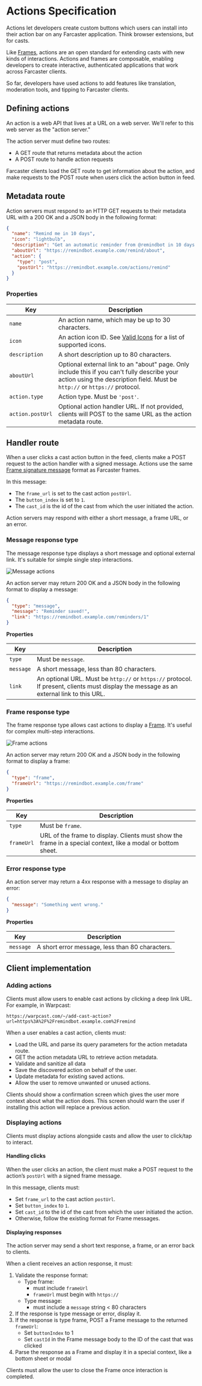 # Actions Specification

Actions let developers create custom buttons which users can install into their action bar on any Farcaster application. Think browser extensions, but for casts.

Like [Frames](../frames/spec.md), actions are an open standard for extending casts with new kinds of interactions. Actions and frames are composable, enabling developers to create interactive, authenticated applications that work across Farcaster clients.

So far, developers have used actions to add features like translation, moderation tools, and tipping to Farcaster clients.

## Defining actions

An action is a web API that lives at a URL on a web server. We'll refer to this web server as the "action server."

The action server must define two routes:

- A GET route that returns metadata about the action
- A POST route to handle action requests

Farcaster clients load the GET route to get information about the action, and make requests to the POST route when users click the action button in feed.

## Metadata route

Action servers must respond to an HTTP GET requests to their metadata URL with a 200 OK and a JSON body in the following format:

```json
{
  "name": "Remind me in 10 days",
  "icon": "lightbulb",
  "description": "Get an automatic reminder from @remindbot in 10 days.",
  "aboutUrl": "https://remindbot.example.com/remind/about",
  "action": {
    "type": "post",
    "postUrl": "https://remindbot.example.com/actions/remind"
  }
}
```

### Properties

| Key              | Description                                                                                                                                                                 |
| ---------------- | --------------------------------------------------------------------------------------------------------------------------------------------------------------------------- |
| `name`           | An action name, which may be up to 30 characters.                                                                                                                           |
| `icon`           | An action icon ID. See [Valid Icons](#valid-icons) for a list of supported icons.                                                                                           |
| `description`    | A short description up to 80 characters.                                                                                                                                    |
| `aboutUrl`       | Optional external link to an "about" page. Only include this if you can't fully describe your action using the description field. Must be `http://` or `https://` protocol. |
| `action.type`    | Action type. Must be `'post'`.                                                                                                                                              |
| `action.postUrl` | Optional action handler URL. If not provided, clients will POST to the same URL as the action metadata route.                                                               |

## Handler route

When a user clicks a cast action button in the feed, clients make a POST request to the action handler with a signed message. Actions use the same [Frame signature message](../frames/spec.md#frame-signature-packet) format as Farcaster frames.

In this message:

- The `frame_url` is set to the cast action `postUrl`.
- The `button_index` is set to `1`.
- The `cast_id` is the id of the cast from which the user initiated the action.

Action servers may respond with either a short message, a frame URL, or an error.

### Message response type

The message response type displays a short message and optional external link. It's suitable for simple single step interactions.

![Message actions](/assets/actions/message_type.png)

An action server may return 200 OK and a JSON body in the following format to display a message:

```json
{
  "type": "message",
  "message": "Reminder saved!",
  "link": "https://remindbot.example.com/reminders/1"
}
```

**Properties**

| Key       | Description                                                                                                                              |
| --------- | ---------------------------------------------------------------------------------------------------------------------------------------- |
| `type`    | Must be `message`.                                                                                                                       |
| `message` | A short message, less than 80 characters.                                                                                                |
| `link`    | An optional URL. Must be `http://` or `https://` protocol. If present, clients must display the message as an external link to this URL. |

### Frame response type

The frame response type allows cast actions to display a [Frame](../frames/spec.md). It's useful for complex multi-step interactions.

![Frame actions](/assets/actions/frame_type.png)

An action server may return 200 OK and a JSON body in the following format to display a frame:

```json
{
  "type": "frame",
  "frameUrl": "https://remindbot.example.com/frame"
}
```

**Properties**

| Key        | Description                                                                                                  |
| ---------- | ------------------------------------------------------------------------------------------------------------ |
| `type`     | Must be `frame`.                                                                                             |
| `frameUrl` | URL of the frame to display. Clients must show the frame in a special context, like a modal or bottom sheet. |

### Error response type

An action server may return a 4xx response with a message to display an error:

```json
{
  "message": "Something went wrong."
}
```

**Properties**

| Key       | Description                                     |
| --------- | ----------------------------------------------- |
| `message` | A short error message, less than 80 characters. |

## Client implementation

### Adding actions

Clients must allow users to enable cast actions by clicking a deep link URL. For example, in Warpcast:

```
https://warpcast.com/~/add-cast-action?url=https%3A%2F%2Fremindbot.example.com%2Fremind
```

When a user enables a cast action, clients must:

- Load the URL and parse its query parameters for the action metadata route.
- GET the action metadata URL to retrieve action metadata.
- Validate and sanitize all data
- Save the discovered action on behalf of the user.
- Update metadata for existing saved actions.
- Allow the user to remove unwanted or unused actions.

Clients should show a confirmation screen which gives the user more context about what the action does. This screen should warn the user if installing this action will replace a previous action.

### Displaying actions

Clients must display actions alongside casts and allow the user to click/tap to interact.

#### Handling clicks

When the user clicks an action, the client must make a POST request to the action’s `postUrl` with a signed frame message.

In this message, clients must:

- Set `frame_url` to the cast action `postUrl`.
- Set `button_index` to `1`.
- Set `cast_id` to the id of the cast from which the user initiated the action.
- Otherwise, follow the existing format for Frame messages.

#### Displaying responses

The action server may send a short text response, a frame, or an error back to clients.

When a client receives an action response, it must:

1. Validate the response format:
   - Type frame:
     - must include `frameUrl`
     - `frameUrl` must begin with `https://`
   - Type message:
     - must include a `message` string < 80 characters
2. If the response is type message or error, display it.
3. If the response is type frame, POST a Frame message to the returned `frameUrl`:
   - Set `buttonIndex` to 1
   - Set `castId` in the Frame message body to the ID of the cast that was clicked
4. Parse the response as a Frame and display it in a special context, like a bottom sheet or modal

Clients must allow the user to close the Frame once interaction is completed.
